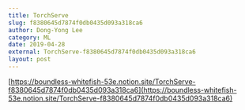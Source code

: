 ```yaml
---
title: TorchServe
slug: f8380645d7874f0db0435d093a318ca6
author: Dong-Yong Lee
category: ML
date: 2019-04-28
external: TorchServe-f8380645d7874f0db0435d093a318ca6
layout: post
---
```


[https://boundless-whitefish-53e.notion.site/TorchServe-f8380645d7874f0db0435d093a318ca6](https://boundless-whitefish-53e.notion.site/TorchServe-f8380645d7874f0db0435d093a318ca6)